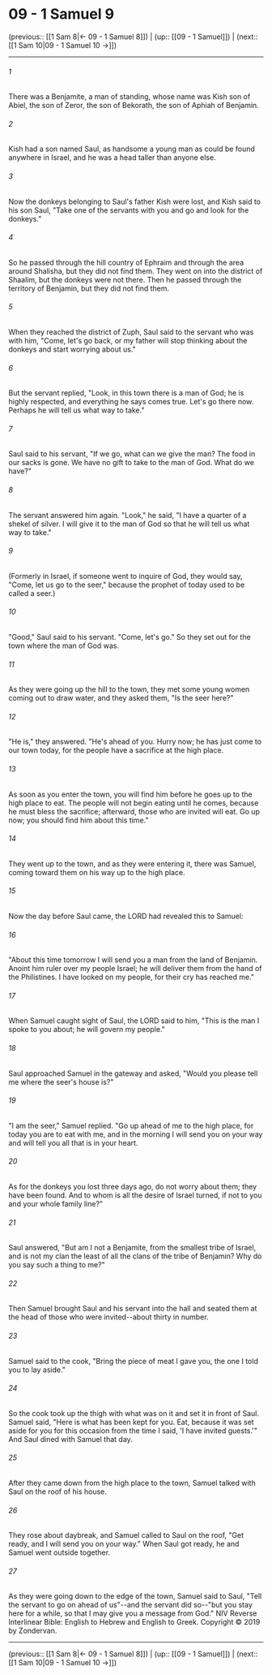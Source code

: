 # 09 - 1 Samuel 9

(previous:: [[1 Sam 8|← 09 - 1 Samuel 8]]) | (up:: [[09 - 1 Samuel]]) | (next:: [[1 Sam 10|09 - 1 Samuel 10 →]])

***


###### 1 
There was a Benjamite, a man of standing, whose name was Kish son of Abiel, the son of Zeror, the son of Bekorath, the son of Aphiah of Benjamin. 

###### 2 
Kish had a son named Saul, as handsome a young man as could be found anywhere in Israel, and he was a head taller than anyone else. 

###### 3 
Now the donkeys belonging to Saul's father Kish were lost, and Kish said to his son Saul, "Take one of the servants with you and go and look for the donkeys." 

###### 4 
So he passed through the hill country of Ephraim and through the area around Shalisha, but they did not find them. They went on into the district of Shaalim, but the donkeys were not there. Then he passed through the territory of Benjamin, but they did not find them. 

###### 5 
When they reached the district of Zuph, Saul said to the servant who was with him, "Come, let's go back, or my father will stop thinking about the donkeys and start worrying about us." 

###### 6 
But the servant replied, "Look, in this town there is a man of God; he is highly respected, and everything he says comes true. Let's go there now. Perhaps he will tell us what way to take." 

###### 7 
Saul said to his servant, "If we go, what can we give the man? The food in our sacks is gone. We have no gift to take to the man of God. What do we have?" 

###### 8 
The servant answered him again. "Look," he said, "I have a quarter of a shekel of silver. I will give it to the man of God so that he will tell us what way to take." 

###### 9 
(Formerly in Israel, if someone went to inquire of God, they would say, "Come, let us go to the seer," because the prophet of today used to be called a seer.) 

###### 10 
"Good," Saul said to his servant. "Come, let's go." So they set out for the town where the man of God was. 

###### 11 
As they were going up the hill to the town, they met some young women coming out to draw water, and they asked them, "Is the seer here?" 

###### 12 
"He is," they answered. "He's ahead of you. Hurry now; he has just come to our town today, for the people have a sacrifice at the high place. 

###### 13 
As soon as you enter the town, you will find him before he goes up to the high place to eat. The people will not begin eating until he comes, because he must bless the sacrifice; afterward, those who are invited will eat. Go up now; you should find him about this time." 

###### 14 
They went up to the town, and as they were entering it, there was Samuel, coming toward them on his way up to the high place. 

###### 15 
Now the day before Saul came, the LORD had revealed this to Samuel: 

###### 16 
"About this time tomorrow I will send you a man from the land of Benjamin. Anoint him ruler over my people Israel; he will deliver them from the hand of the Philistines. I have looked on my people, for their cry has reached me." 

###### 17 
When Samuel caught sight of Saul, the LORD said to him, "This is the man I spoke to you about; he will govern my people." 

###### 18 
Saul approached Samuel in the gateway and asked, "Would you please tell me where the seer's house is?" 

###### 19 
"I am the seer," Samuel replied. "Go up ahead of me to the high place, for today you are to eat with me, and in the morning I will send you on your way and will tell you all that is in your heart. 

###### 20 
As for the donkeys you lost three days ago, do not worry about them; they have been found. And to whom is all the desire of Israel turned, if not to you and your whole family line?" 

###### 21 
Saul answered, "But am I not a Benjamite, from the smallest tribe of Israel, and is not my clan the least of all the clans of the tribe of Benjamin? Why do you say such a thing to me?" 

###### 22 
Then Samuel brought Saul and his servant into the hall and seated them at the head of those who were invited--about thirty in number. 

###### 23 
Samuel said to the cook, "Bring the piece of meat I gave you, the one I told you to lay aside." 

###### 24 
So the cook took up the thigh with what was on it and set it in front of Saul. Samuel said, "Here is what has been kept for you. Eat, because it was set aside for you for this occasion from the time I said, 'I have invited guests.'" And Saul dined with Samuel that day. 

###### 25 
After they came down from the high place to the town, Samuel talked with Saul on the roof of his house. 

###### 26 
They rose about daybreak, and Samuel called to Saul on the roof, "Get ready, and I will send you on your way." When Saul got ready, he and Samuel went outside together. 

###### 27 
As they were going down to the edge of the town, Samuel said to Saul, "Tell the servant to go on ahead of us"--and the servant did so--"but you stay here for a while, so that I may give you a message from God." NIV Reverse Interlinear Bible: English to Hebrew and English to Greek. Copyright © 2019 by Zondervan.

***

(previous:: [[1 Sam 8|← 09 - 1 Samuel 8]]) | (up:: [[09 - 1 Samuel]]) | (next:: [[1 Sam 10|09 - 1 Samuel 10 →]])
